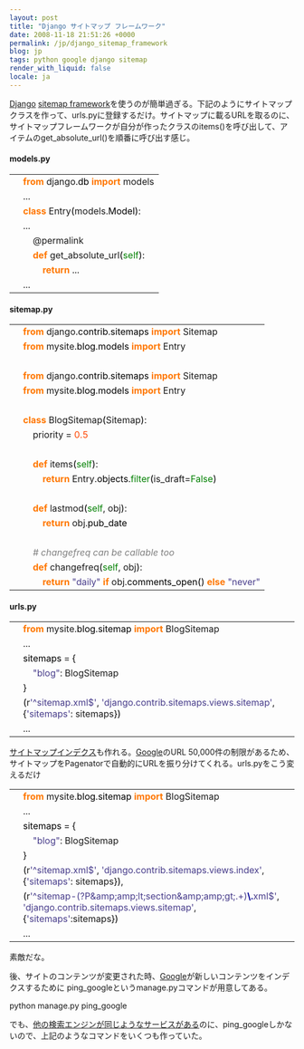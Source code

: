 ```yaml
---
layout: post
title: "Django サイトマップ フレームワーク"
date: 2008-11-18 21:51:26 +0000
permalink: /jp/django_sitemap_framework
blog: jp
tags: python google django sitemap
render_with_liquid: false
locale: ja
---
```


<p><a href="http://www.djangoproject.com/" title="Django">Django</a> <a href="http://docs.djangoproject.com/en/dev/ref/contrib/sitemaps/">sitemap framework</a>を使うのが簡単過ぎる。下記のようにサイトマップクラスを作って、urls.pyに登録するだけ。サイトマップに載るURLを取るのに、サイトマップフレームワークが自分が作ったクラスのitems()を呼び出して、アイテムのget_absolute_url()を順番に呼び出す感じ。</p>

<h4>models.py</h4>
<div class="codeblock amc_python amc_short"><table><tr class="amc_code_odd"><td class="amc_line"><div class="amc1"></div></td><td><span style="color: #ff7700;font-weight:bold;">from</span> django.<span style="color: black;">db</span> <span style="color: #ff7700;font-weight:bold;">import</span> models<br /></td></tr><tr class="amc_code_even"><td class="amc_line"><div class="amc2"></div></td><td>...<br /></td></tr><tr class="amc_code_odd"><td class="amc_line"><div class="amc3"></div></td><td><span style="color: #ff7700;font-weight:bold;">class</span> Entry<span style="color: black;">&#40;</span>models.<span style="color: black;">Model</span><span style="color: black;">&#41;</span>:<br /></td></tr><tr class="amc_code_even"><td class="amc_line"><div class="amc4"></div></td><td>...<br /></td></tr><tr class="amc_code_odd"><td class="amc_line"><div class="amc5"></div></td><td>&nbsp; &nbsp; @permalink<br /></td></tr><tr class="amc_code_even"><td class="amc_line"><div class="amc6"></div></td><td>&nbsp; &nbsp; <span style="color: #ff7700;font-weight:bold;">def</span> get_absolute_url<span style="color: black;">&#40;</span><span style="color: #008000;">self</span><span style="color: black;">&#41;</span>:<br /></td></tr><tr class="amc_code_odd"><td class="amc_line"><div class="amc7"></div></td><td>&nbsp; &nbsp; &nbsp; &nbsp; <span style="color: #ff7700;font-weight:bold;">return</span> ...<br /></td></tr><tr class="amc_code_even"><td class="amc_line"><div class="amc8"></div></td><td>...</td></tr></table></div>

<h4>sitemap.py</h4>
<div class="codeblock amc_python amc_short"><table><tr class="amc_code_odd"><td class="amc_line"><div class="amc1"></div></td><td><span style="color: #ff7700;font-weight:bold;">from</span> django.<span style="color: black;">contrib</span>.<span style="color: black;">sitemaps</span> <span style="color: #ff7700;font-weight:bold;">import</span> Sitemap<br /></td></tr><tr class="amc_code_even"><td class="amc_line"><div class="amc2"></div></td><td><span style="color: #ff7700;font-weight:bold;">from</span> mysite.<span style="color: black;">blog</span>.<span style="color: black;">models</span> <span style="color: #ff7700;font-weight:bold;">import</span> Entry<br /></td></tr><tr class="amc_code_odd"><td class="amc_line"><div class="amc3"></div></td><td><br /></td></tr><tr class="amc_code_even"><td class="amc_line"><div class="amc4"></div></td><td><span style="color: #ff7700;font-weight:bold;">from</span> django.<span style="color: black;">contrib</span>.<span style="color: black;">sitemaps</span> <span style="color: #ff7700;font-weight:bold;">import</span> Sitemap<br /></td></tr><tr class="amc_code_odd"><td class="amc_line"><div class="amc5"></div></td><td><span style="color: #ff7700;font-weight:bold;">from</span> mysite.<span style="color: black;">blog</span>.<span style="color: black;">models</span> <span style="color: #ff7700;font-weight:bold;">import</span> Entry<br /></td></tr><tr class="amc_code_even"><td class="amc_line"><div class="amc6"></div></td><td><br /></td></tr><tr class="amc_code_odd"><td class="amc_line"><div class="amc7"></div></td><td><span style="color: #ff7700;font-weight:bold;">class</span> BlogSitemap<span style="color: black;">&#40;</span>Sitemap<span style="color: black;">&#41;</span>:<br /></td></tr><tr class="amc_code_even"><td class="amc_line"><div class="amc8"></div></td><td>&nbsp; &nbsp; priority = <span style="color: #ff4500;">0.5</span><br /></td></tr><tr class="amc_code_odd"><td class="amc_line"><div class="amc9"></div></td><td><br /></td></tr><tr class="amc_code_even"><td class="amc_line"><div class="amc0"><div class="amc1"></div></div></td><td>&nbsp; &nbsp; <span style="color: #ff7700;font-weight:bold;">def</span> items<span style="color: black;">&#40;</span><span style="color: #008000;">self</span><span style="color: black;">&#41;</span>:<br /></td></tr><tr class="amc_code_odd"><td class="amc_line"><div class="amc1"><div class="amc1"></div></div></td><td>&nbsp; &nbsp; &nbsp; &nbsp; <span style="color: #ff7700;font-weight:bold;">return</span> Entry.<span style="color: black;">objects</span>.<span style="color: #008000;">filter</span><span style="color: black;">&#40;</span>is_draft=<span style="color: #008000;">False</span><span style="color: black;">&#41;</span><br /></td></tr><tr class="amc_code_even"><td class="amc_line"><div class="amc2"><div class="amc1"></div></div></td><td><br /></td></tr><tr class="amc_code_odd"><td class="amc_line"><div class="amc3"><div class="amc1"></div></div></td><td>&nbsp; &nbsp; <span style="color: #ff7700;font-weight:bold;">def</span> lastmod<span style="color: black;">&#40;</span><span style="color: #008000;">self</span>, obj<span style="color: black;">&#41;</span>:<br /></td></tr><tr class="amc_code_even"><td class="amc_line"><div class="amc4"><div class="amc1"></div></div></td><td>&nbsp; &nbsp; &nbsp; &nbsp; <span style="color: #ff7700;font-weight:bold;">return</span> obj.<span style="color: black;">pub_date</span><br /></td></tr><tr class="amc_code_odd"><td class="amc_line"><div class="amc5"><div class="amc1"></div></div></td><td><br /></td></tr><tr class="amc_code_even"><td class="amc_line"><div class="amc6"><div class="amc1"></div></div></td><td>&nbsp; &nbsp; <span style="color: #808080; font-style: italic;"># changefreq can be callable too</span><br /></td></tr><tr class="amc_code_odd"><td class="amc_line"><div class="amc7"><div class="amc1"></div></div></td><td>&nbsp; &nbsp; <span style="color: #ff7700;font-weight:bold;">def</span> changefreq<span style="color: black;">&#40;</span><span style="color: #008000;">self</span>, obj<span style="color: black;">&#41;</span>:<br /></td></tr><tr class="amc_code_even"><td class="amc_line"><div class="amc8"><div class="amc1"></div></div></td><td>&nbsp; &nbsp; &nbsp; &nbsp; <span style="color: #ff7700;font-weight:bold;">return</span> <span style="color: #483d8b;">&quot;daily&quot;</span> <span style="color: #ff7700;font-weight:bold;">if</span> obj.<span style="color: black;">comments_open</span><span style="color: black;">&#40;</span><span style="color: black;">&#41;</span> <span style="color: #ff7700;font-weight:bold;">else</span> <span style="color: #483d8b;">&quot;never&quot;</span></td></tr></table></div>

<h4>urls.py</h4>
<div class="codeblock amc_python amc_short"><table><tr class="amc_code_odd"><td class="amc_line"><div class="amc1"></div></td><td><span style="color: #ff7700;font-weight:bold;">from</span> mysite.<span style="color: black;">blog</span>.<span style="color: black;">sitemap</span> <span style="color: #ff7700;font-weight:bold;">import</span> BlogSitemap<br /></td></tr><tr class="amc_code_even"><td class="amc_line"><div class="amc2"></div></td><td>...<br /></td></tr><tr class="amc_code_odd"><td class="amc_line"><div class="amc3"></div></td><td><span style="color: black;">sitemaps</span> = <span style="color: black;">&#123;</span><br /></td></tr><tr class="amc_code_even"><td class="amc_line"><div class="amc4"></div></td><td>&nbsp; &nbsp; <span style="color: #483d8b;">&quot;blog&quot;</span>: BlogSitemap<br /></td></tr><tr class="amc_code_odd"><td class="amc_line"><div class="amc5"></div></td><td><span style="color: black;">&#125;</span><br /></td></tr><tr class="amc_code_even"><td class="amc_line"><div class="amc6"></div></td><td><span style="color: black;">&#40;</span>r<span style="color: #483d8b;">'^sitemap.xml$'</span>, <span style="color: #483d8b;">'django.contrib.sitemaps.views.sitemap'</span>, <span style="color: black;">&#123;</span><span style="color: #483d8b;">'sitemaps'</span>: sitemaps<span style="color: black;">&#125;</span><span style="color: black;">&#41;</span><br /></td></tr><tr class="amc_code_odd"><td class="amc_line"><div class="amc7"></div></td><td>...</td></tr></table></div>
<p><a href="http://docs.djangoproject.com/en/dev/ref/contrib/sitemaps/#creating-a-sitemap-index">サイトマップインデクス</a>も作れる。<a href="http://www.google.com/" title="Google">Google</a>のURL 50,000件の制限があるため、サイトマップをPagenatorで自動的にURLを振り分けてくれる。urls.pyをこう変えるだけ</p>

<div class="codeblock amc_python amc_short"><table><tr class="amc_code_odd"><td class="amc_line"><div class="amc1"></div></td><td><span style="color: #ff7700;font-weight:bold;">from</span> mysite.<span style="color: black;">blog</span>.<span style="color: black;">sitemap</span> <span style="color: #ff7700;font-weight:bold;">import</span> BlogSitemap<br /></td></tr><tr class="amc_code_even"><td class="amc_line"><div class="amc2"></div></td><td>...<br /></td></tr><tr class="amc_code_odd"><td class="amc_line"><div class="amc3"></div></td><td><span style="color: black;">sitemaps</span> = <span style="color: black;">&#123;</span><br /></td></tr><tr class="amc_code_even"><td class="amc_line"><div class="amc4"></div></td><td>&nbsp; &nbsp; <span style="color: #483d8b;">&quot;blog&quot;</span>: BlogSitemap<br /></td></tr><tr class="amc_code_odd"><td class="amc_line"><div class="amc5"></div></td><td><span style="color: black;">&#125;</span><br /></td></tr><tr class="amc_code_even"><td class="amc_line"><div class="amc6"></div></td><td><span style="color: black;">&#40;</span>r<span style="color: #483d8b;">'^sitemap.xml$'</span>, <span style="color: #483d8b;">'django.contrib.sitemaps.views.index'</span>, <span style="color: black;">&#123;</span><span style="color: #483d8b;">'sitemaps'</span>: sitemaps<span style="color: black;">&#125;</span><span style="color: black;">&#41;</span>,<br /></td></tr><tr class="amc_code_odd"><td class="amc_line"><div class="amc7"></div></td><td><span style="color: black;">&#40;</span>r<span style="color: #483d8b;">'^sitemap-(?P&amp;amp;amp;lt;section&amp;amp;amp;gt;.+)<span style="color: #000099; font-weight: bold;">\.</span>xml$'</span>, <span style="color: #483d8b;">'django.contrib.sitemaps.views.sitemap'</span>, <span style="color: black;">&#123;</span><span style="color: #483d8b;">'sitemaps'</span>:sitemaps<span style="color: black;">&#125;</span><span style="color: black;">&#41;</span><br /></td></tr><tr class="amc_code_even"><td class="amc_line"><div class="amc8"></div></td><td>...</td></tr></table></div>
<p>素敵だな。</p>
<p>後、サイトのコンテンツが変更された時、<a href="http://www.google.com/" title="Google">Google</a>が新しいコンテンツをインデクスするために ping_googleというmanage.pyコマンドが用意してある。</p>
<span class="codespan">python manage.py ping_google</span>
<p>でも、<a href="http://d.hatena.ne.jp/mstn/20080425">他の検索エンジンが同じようなサービスがある</a>のに、ping_googleしかないので、上記のようなコマンドをいくつも作っていた。</p>
